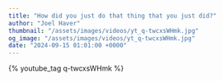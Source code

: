 ```yaml
---
title: "How did you just do that thing that you just did?"
author: "Joel Haver"
thumbnail: "/assets/images/videos/yt_q-twcxsWHmk.jpg"
og_image: "/assets/images/videos/yt_q-twcxsWHmk.jpg"
date: "2024-09-15 01:01:00 +0000"
---
```


{% youtube_tag q-twcxsWHmk %}
